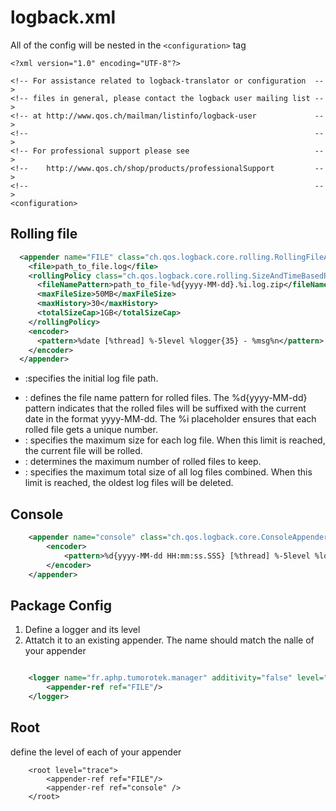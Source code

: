 # logback.xml

All of the config will be nested in the `<configuration>` tag

```
<?xml version="1.0" encoding="UTF-8"?>

<!-- For assistance related to logback-translator or configuration  -->
<!-- files in general, please contact the logback user mailing list -->
<!-- at http://www.qos.ch/mailman/listinfo/logback-user             -->
<!--                                                                -->
<!-- For professional support please see                            -->
<!--    http://www.qos.ch/shop/products/professionalSupport         -->
<!--                                                                -->
<configuration>
```
## Rolling file
```xml
  <appender name="FILE" class="ch.qos.logback.core.rolling.RollingFileAppender">
    <file>path_to_file.log</file>
    <rollingPolicy class="ch.qos.logback.core.rolling.SizeAndTimeBasedRollingPolicy">
      <fileNamePattern>path_to_file-%d{yyyy-MM-dd}.%i.log.zip</fileNamePattern>
      <maxFileSize>50MB</maxFileSize>
      <maxHistory>30</maxHistory>
      <totalSizeCap>1GB</totalSizeCap>
    </rollingPolicy>
    <encoder>
      <pattern>%date [%thread] %-5level %logger{35} - %msg%n</pattern>
    </encoder>
  </appender>

```

+ <file>:specifies the initial log file path.
- <fileNamePattern>: defines the file name pattern for rolled files. The %d{yyyy-MM-dd} pattern indicates that the rolled files will be suffixed with the current date in the format yyyy-MM-dd. The %i placeholder ensures that each rolled file gets a unique number.
- <maxFileSize>: specifies the maximum size for each log file. When this limit is reached, the current file will be rolled.
- <maxHistory>: determines the maximum number of rolled files to keep.
- <totalSizeCap> : specifies the maximum total size of all log files combined. When this limit is reached, the oldest log files will be deleted.

## Console
```xml
    <appender name="console" class="ch.qos.logback.core.ConsoleAppender">
        <encoder>
            <pattern>%d{yyyy-MM-dd HH:mm:ss.SSS} [%thread] %-5level %logger{36} - [%X{username}] %msg%n</pattern>
        </encoder>
    </appender>

```

## Package Config
1. Define a logger and its level
2. Attatch it to an existing appender. The name should match the nalle of your appender
```xml

    <logger name="fr.aphp.tumorotek.manager" additivity="false" level="DEBUG">
        <appender-ref ref="FILE"/>
    </logger>

```
## Root
define the level of each of your appender
```
    <root level="trace">
        <appender-ref ref="FILE"/>
        <appender-ref ref="console" />
    </root>
```

</configuration>
